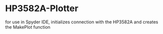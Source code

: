 # HP3582A-Plotter
for use in Spyder IDE, initializes connection with the HP3582A and creates the MakePlot function
